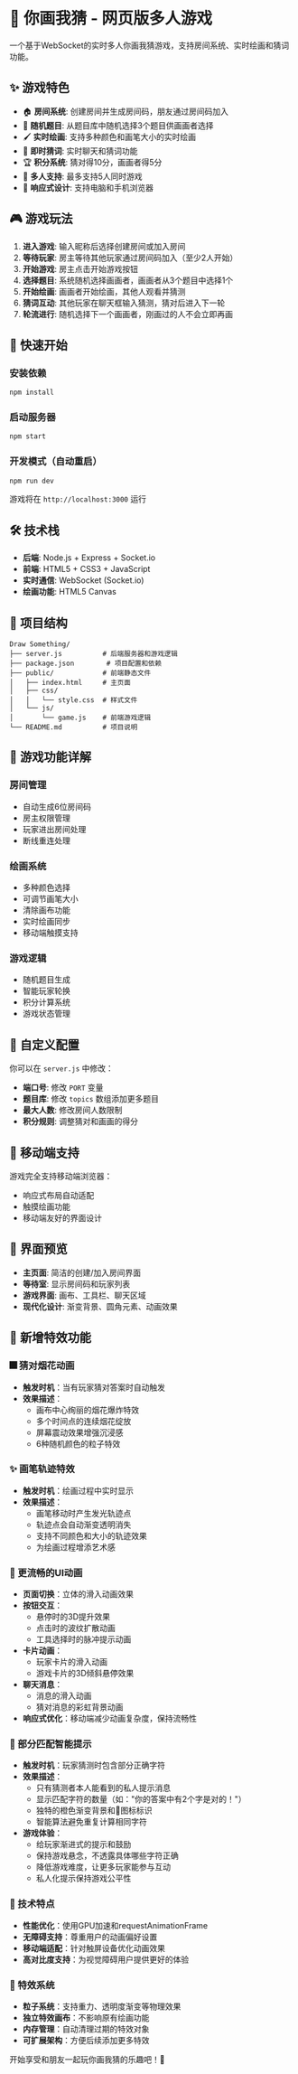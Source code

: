 # 🎨 你画我猜 - 网页版多人游戏

一个基于WebSocket的实时多人你画我猜游戏，支持房间系统、实时绘画和猜词功能。

## ✨ 游戏特色

- 🏠 **房间系统**: 创建房间并生成房间码，朋友通过房间码加入
- 🎯 **随机题目**: 从题目库中随机选择3个题目供画画者选择
- 🖌️ **实时绘画**: 支持多种颜色和画笔大小的实时绘画
- 💬 **即时猜词**: 实时聊天和猜词功能
- 🏆 **积分系统**: 猜对得10分，画画者得5分
- 👥 **多人支持**: 最多支持5人同时游戏
- 📱 **响应式设计**: 支持电脑和手机浏览器

## 🎮 游戏玩法

1. **进入游戏**: 输入昵称后选择创建房间或加入房间
2. **等待玩家**: 房主等待其他玩家通过房间码加入（至少2人开始）
3. **开始游戏**: 房主点击开始游戏按钮
4. **选择题目**: 系统随机选择画画者，画画者从3个题目中选择1个
5. **开始绘画**: 画画者开始绘画，其他人观看并猜测
6. **猜词互动**: 其他玩家在聊天框输入猜测，猜对后进入下一轮
7. **轮流进行**: 随机选择下一个画画者，刚画过的人不会立即再画

## 🚀 快速开始

### 安装依赖
```bash
npm install
```

### 启动服务器
```bash
npm start
```

### 开发模式（自动重启）
```bash
npm run dev
```

游戏将在 `http://localhost:3000` 运行

## 🛠️ 技术栈

- **后端**: Node.js + Express + Socket.io
- **前端**: HTML5 + CSS3 + JavaScript
- **实时通信**: WebSocket (Socket.io)
- **绘画功能**: HTML5 Canvas

## 📁 项目结构

```
Draw Something/
├── server.js          # 后端服务器和游戏逻辑
├── package.json        # 项目配置和依赖
├── public/            # 前端静态文件
│   ├── index.html     # 主页面
│   ├── css/
│   │   └── style.css  # 样式文件
│   └── js/
│       └── game.js    # 前端游戏逻辑
└── README.md          # 项目说明
```

## 🎯 游戏功能详解

### 房间管理
- 自动生成6位房间码
- 房主权限管理
- 玩家进出房间处理
- 断线重连处理

### 绘画系统
- 多种颜色选择
- 可调节画笔大小
- 清除画布功能
- 实时绘画同步
- 移动端触摸支持

### 游戏逻辑
- 随机题目生成
- 智能玩家轮换
- 积分计算系统
- 游戏状态管理

## 🔧 自定义配置

你可以在 `server.js` 中修改：

- **端口号**: 修改 `PORT` 变量
- **题目库**: 修改 `topics` 数组添加更多题目
- **最大人数**: 修改房间人数限制
- **积分规则**: 调整猜对和画画的得分

## 📱 移动端支持

游戏完全支持移动端浏览器：
- 响应式布局自动适配
- 触摸绘画功能
- 移动端友好的界面设计

## 🎨 界面预览

- **主页面**: 简洁的创建/加入房间界面
- **等待室**: 显示房间码和玩家列表  
- **游戏界面**: 画布、工具栏、聊天区域
- **现代化设计**: 渐变背景、圆角元素、动画效果

## 🎨 新增特效功能

### 🎆 猜对烟花动画
- **触发时机**：当有玩家猜对答案时自动触发
- **效果描述**：
  - 画布中心绚丽的烟花爆炸特效
  - 多个时间点的连续烟花绽放
  - 屏幕震动效果增强沉浸感
  - 6种随机颜色的粒子特效

### ✨ 画笔轨迹特效
- **触发时机**：绘画过程中实时显示
- **效果描述**：
  - 画笔移动时产生发光轨迹点
  - 轨迹点会自动渐变透明消失
  - 支持不同颜色和大小的轨迹效果
  - 为绘画过程增添艺术感

### 🚀 更流畅的UI动画
- **页面切换**：立体的滑入动画效果
- **按钮交互**：
  - 悬停时的3D提升效果
  - 点击时的波纹扩散动画
  - 工具选择时的脉冲提示动画
- **卡片动画**：
  - 玩家卡片的滑入动画
  - 游戏卡片的3D倾斜悬停效果
- **聊天消息**：
  - 消息的滑入动画
  - 猜对消息的彩虹背景动画
- **响应式优化**：移动端减少动画复杂度，保持流畅性

### 🔮 部分匹配智能提示
- **触发时机**：玩家猜测时包含部分正确字符
- **效果描述**：
  - 只有猜测者本人能看到的私人提示消息
  - 显示匹配字符的数量（如："你的答案中有2个字是对的！"）
  - 独特的橙色渐变背景和🔮图标标识
  - 智能算法避免重复计算相同字符
- **游戏体验**：
  - 给玩家渐进式的提示和鼓励
  - 保持游戏悬念，不透露具体哪些字符正确
  - 降低游戏难度，让更多玩家能参与互动
  - 私人化提示保持游戏公平性

### 🎯 技术特点
- **性能优化**：使用GPU加速和requestAnimationFrame
- **无障碍支持**：尊重用户的动画偏好设置
- **移动端适配**：针对触屏设备优化动画效果
- **高对比度支持**：为视觉障碍用户提供更好的体验

### 🎪 特效系统
- **粒子系统**：支持重力、透明度渐变等物理效果
- **独立特效画布**：不影响原有绘画功能
- **内存管理**：自动清理过期的特效对象
- **可扩展架构**：方便后续添加更多特效

开始享受和朋友一起玩你画我猜的乐趣吧！🎉 